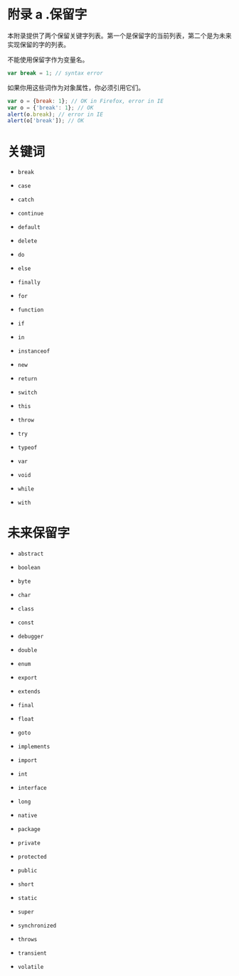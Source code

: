 # 附录 a .保留字

本附录提供了两个保留关键字列表。第一个是保留字的当前列表，第二个是为未来实现保留的字的列表。

不能使用保留字作为变量名。

```js
var break = 1; // syntax error

```

如果你用这些词作为对象属性，你必须引用它们。

```js
var o = {break: 1}; // OK in Firefox, error in IE
var o = {'break': 1}; // OK
alert(o.break); // error in IE
alert(o['break']); // OK

```

# 关键词

*   `break`

*   `case`

*   `catch`

*   `continue`

*   `default`

*   `delete`

*   `do`

*   `else`

*   `finally`

*   `for`

*   `function`

*   `if`

*   `in`

*   `instanceof`

*   `new`

*   `return`

*   `switch`

*   `this`

*   `throw`

*   `try`

*   `typeof`

*   `var`

*   `void`

*   `while`

*   `with`

# 未来保留字

*   `abstract`

*   `boolean`

*   `byte`

*   `char`

*   `class`

*   `const`

*   `debugger`

*   `double`

*   `enum`

*   `export`

*   `extends`

*   `final`

*   `float`

*   `goto`

*   `implements`

*   `import`

*   `int`

*   `interface`

*   `long`

*   `native`

*   `package`

*   `private`

*   `protected`

*   `public`

*   `short`

*   `static`

*   `super`

*   `synchronized`

*   `throws`

*   `transient`

*   `volatile`